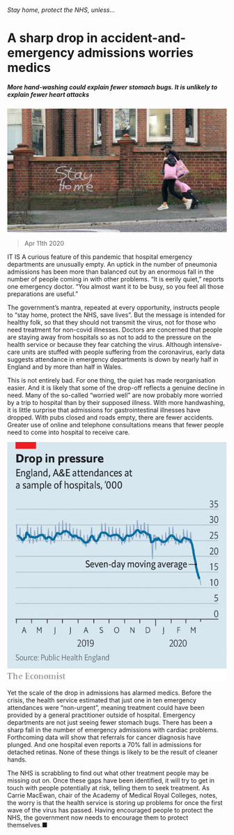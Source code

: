###### Stay home, protect the NHS, unless...

# A sharp drop in accident-and-emergency admissions worries medics 

##### More hand-washing could explain fewer stomach bugs. It is unlikely to explain fewer heart attacks 

![image](images/20200411_BRP501.jpg) 

> Apr 11th 2020 

IT IS A curious feature of this pandemic that hospital emergency departments are unusually empty. An uptick in the number of pneumonia admissions has been more than balanced out by an enormous fall in the number of people coming in with other problems. “It is eerily quiet,” reports one emergency doctor. “You almost want it to be busy, so you feel all those preparations are useful.”

The government’s mantra, repeated at every opportunity, instructs people to “stay home, protect the NHS, save lives”. But the message is intended for healthy folk, so that they should not transmit the virus, not for those who need treatment for non-covid illnesses. Doctors are concerned that people are staying away from hospitals so as not to add to the pressure on the health service or because they fear catching the virus. Although intensive-care units are stuffed with people suffering from the coronavirus, early data suggests attendance in emergency departments is down by nearly half in England and by more than half in Wales.


This is not entirely bad. For one thing, the quiet has made reorganisation easier. And it is likely that some of the drop-off reflects a genuine decline in need. Many of the so-called “worried well” are now probably more worried by a trip to hospital than by their supposed illness. With more handwashing, it is little surprise that admissions for gastrointestinal illnesses have dropped. With pubs closed and roads empty, there are fewer accidents. Greater use of online and telephone consultations means that fewer people need to come into hospital to receive care.

![image](images/20200411_BRC170.png) 


Yet the scale of the drop in admissions has alarmed medics. Before the crisis, the health service estimated that just one in ten emergency attendances were “non-urgent”, meaning treatment could have been provided by a general practitioner outside of hospital. Emergency departments are not just seeing fewer stomach bugs. There has been a sharp fall in the number of emergency admissions with cardiac problems. Forthcoming data will show that referrals for cancer diagnosis have plunged. And one hospital even reports a 70% fall in admissions for detached retinas. None of these things is likely to be the result of cleaner hands.

The NHS is scrabbling to find out what other treatment people may be missing out on. Once these gaps have been identified, it will try to get in touch with people potentially at risk, telling them to seek treatment. As Carrie MacEwan, chair of the Academy of Medical Royal Colleges, notes, the worry is that the health service is storing up problems for once the first wave of the virus has passed. Having encouraged people to protect the NHS, the government now needs to encourage them to protect themselves.■

